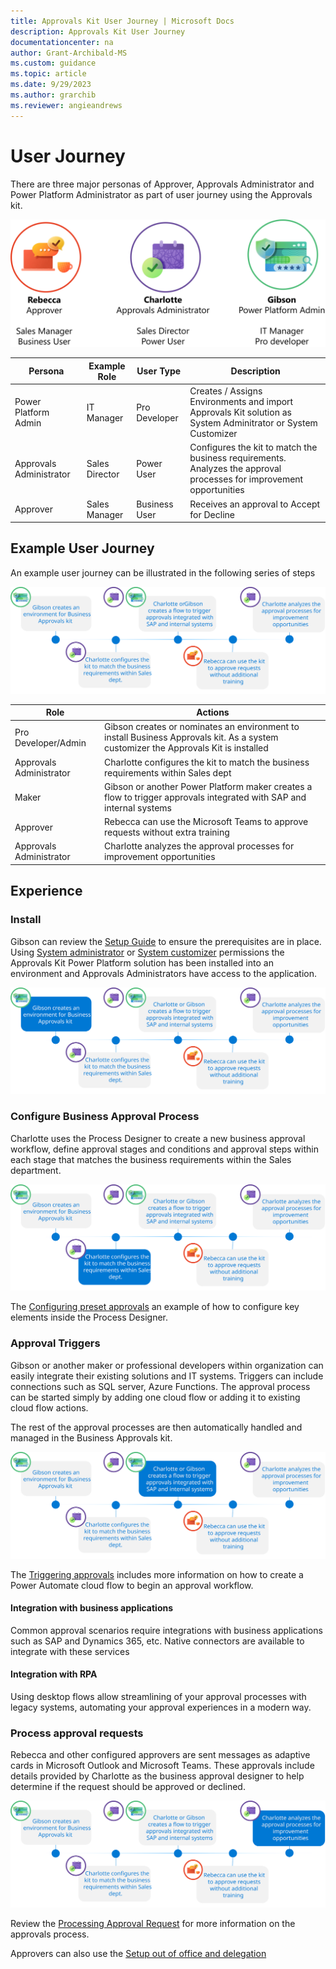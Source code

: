 ```yaml
---
title: Approvals Kit User Journey | Microsoft Docs
description: Approvals Kit User Journey
documentationcenter: na
author: Grant-Archibald-MS
ms.custom: guidance
ms.topic: article
ms.date: 9/29/2023
ms.author: grarchib
ms.reviewer: angieandrews
---
```


# User Journey

There are three major personas of Approver, Approvals Administrator and Power Platform Administrator as part of user journey using the Approvals kit.

![Persona graphic overview with name and role](./media/persona-overview.svg)

|Persona |Example Role |User Type    |Description|
|--------|-------------|-------------|-----------|
|Power Platform Admin|IT Manager|Pro Developer|Creates / Assigns Environments and import Approvals Kit solution as System Adminitrator or System Customizer|
|Approvals Administrator|Sales Director|Power User|Configures the kit to match the business requirements. Analyzes the approval processes for improvement opportunities|
|Approver|Sales Manager|Business User|Receives an approval to Accept for Decline|

## Example User Journey

An example user journey can be illustrated in the following series of steps

![Illustration of example user journey](./media/approvals-kit-user-journey.svg)

|Role|Actions|
|----|-------|
|Pro Developer/Admin|Gibson creates or nominates an environment to install Business Approvals kit. As a system customizer the Approvals Kit is installed|
|Approvals Administrator|Charlotte configures the kit to match the business requirements within Sales dept|
|Maker|Gibson or another Power Platform maker creates a flow to trigger approvals integrated with SAP and internal systems
|Approver|Rebecca can use the Microsoft Teams to approve requests without extra training|
|Approvals Administrator|Charlotte analyzes the approval processes for improvement opportunities|

## Experience

### Install

Gibson can review the [Setup Guide](./setup.md) to ensure the prerequisites are in place. Using [System administrator](/power-platform/admin/database-security#environments-with-a-dataverse-database) or [System customizer](/power-platform/admin/database-security#environments-with-a-dataverse-database) permissions the Approvals Kit Power Platform solution has been installed into an environment and Approvals Administrators have access to the application.

![Illustration of example user journey with install stage highlighted](./media/experience-install.svg)

### Configure Business Approval Process

Charlotte uses the Process Designer to create a new business approval workflow, define approval stages and conditions and approval steps within each stage that matches the business requirements within the Sales department.

![Illustration of example user journey with configure stage highlighted](./media/experience-configure.svg)

The [Configuring preset approvals](./configuring-preset-approvals.md) an example of how to configure key elements inside the Process Designer.

### Approval Triggers

Gibson or another maker or professional developers within organization can easily integrate their existing solutions and IT systems. Triggers can include connections such as SQL server, Azure Functions. The approval process can be started simply by adding one cloud flow or adding it to existing cloud flow actions.

The rest of the approval processes are then automatically handled and managed in the Business Approvals kit.

![Illustration of example user journey with trigger stage highlighted](./media/experience-triggers.svg)

The [Triggering approvals](./triggering-approvals.md) includes more information on how to create a Power Automate cloud flow to begin an approval workflow.

#### Integration with business applications

Common approval scenarios require integrations with business applications such as SAP and Dynamics 365, etc. Native connectors are available to integrate with these services

#### Integration with RPA

Using desktop flows allow streamlining of your approval processes with legacy systems, automating your approval experiences in a modern way.

### Process approval requests

Rebecca and other configured approvers are sent messages as adaptive cards in Microsoft Outlook and Microsoft Teams. These approvals include details provided by Charlotte as the business approval designer to help determine if the request should be approved or declined.

![Illustration of example user journey with approvals stage highlighted](./media/experience-approvals.svg)

Review the [Processing Approval Request](./processing-approval-requests.md) for more information on the approvals process.

Approvers can also use the [Setup out of office and delegation](./setup-out-of-office-and-delegation.md)
